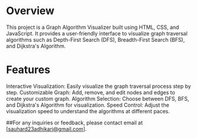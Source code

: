 <h1>Overview</h1>
This project is a Graph Algorithm Visualizer built using HTML, CSS, and JavaScript. It provides a user-friendly interface to visualize graph traversal algorithms such as Depth-First Search (DFS), Breadth-First Search (BFS), and Dijkstra's Algorithm.

<h1>Features</h1>
Interactive Visualization: Easily visualize the graph traversal process step by step.
Customizable Graph: Add, remove, and edit nodes and edges to create your custom graph.
Algorithm Selection: Choose between DFS, BFS, and Dijkstra's Algorithm for visualization.
Speed Control: Adjust the visualization speed to understand the algorithms at different paces.

##For any inquiries or feedback, please contact
email at [sauhard23adhikari@gmail.com].



